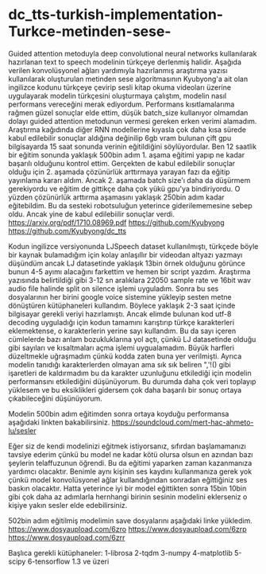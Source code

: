 # dc_tts-turkish-implementation-Turkce-metinden-sese-
Guided attention metoduyla deep convolutional neural networks kullanılarak hazırlanan text to speech modelinin türkçeye derlenmiş halidir.
Aşağıda verilen konvolüsyonel ağları yardımıyla hazırlanmış araştırma yazısı kullanılarak oluşturulan metinden sese algoritmasının Kyubyong'a ait olan ingilizce kodunu türkçeye çevirip sesli kitap okuma videoları üzerine uygulayarak modelin türkçesini oluşturmaya çalıştım, modelin nasıl performans vereceğini merak ediyordum. Performans kısıtlamalarıma rağmen güzel sonuçlar elde ettim, düşük batch_size kullanıyor olmamdan dolayı guided attention metodunun vermesi gereken erken verimi alamadım. Araştırma kağıdında diğer RNN modellerine kıyasla çok daha kısa sürede kabul edilebilir sonuçlar aldığına değinilip 6gb vram bulunan çift gpu bilgisayarda 15 saat sonunda verinin eğitildiğini söylüyordular.
Ben 12 saatlik bir eğitim sonunda yaklaşık 500bin adım 1. aşama eğitimi yapıp ne kadar başarılı olduğunu kontrol ettim. Gerçekten de kabul edilebilir sonuçlar olduğu için 2. aşamada çözünürlük arttırmaya yarayan fazı da eğitip yayınlama kararı aldım. Ancak 2. aşamada batch size'ı daha da düşürmem gerekiyordu ve eğitim de gittikçe daha çok yükü gpu'ya bindiriyordu. O yüzden çözünürlük arttırma aşamasını yaklaşık 250bin adım kadar eğitebildim. Bu da sesteki robotsuluğun yeterince giderilememesine sebep oldu. Ancak yine de kabul edilebiilir sonuçlar verdi.
https://arxiv.org/pdf/1710.08969.pdf
https://github.com/Kyubyong
https://github.com/Kyubyong/dc_tts

Kodun ingilizce versiyonunda LJSpeech dataset kullanılmıştı, türkçede böyle bir kaynak bulamadığım için kolay anlaşıllır bir videodan altyazı yazmayı düşündüm ancak LJ datasetinde yaklaşık 13bin örnek olduğunu görünce bunun 4-5 ayımı alacağını farkettim ve hemen bir script yazdım.
Araştırma yazısında belirtildiği gibi 3-12 sn aralıklara 22050 sample rate ve 16bit wav audio file halinde split on silence işlemi uyguladım. Sonra bu ses dosyalarının her birini google voice sistemine yükleyip sesten metne dönüştüren kütüphaneleri kullandım. Böylece yaklaşık 2-3 saat içinde bilgisayar gerekli veriyi hazırlamıştı. Ancak elimde bulunan kod utf-8 decoding uyguladığı için kodun tamamını karıştırıp türkçe karakterleri eklemektense, o karakterlerin yerine sayı kullandım. Bu da sayı içeren cümlelerde bazı anlam bozukluklarına yol açtı, çünkü LJ datasetinde olduğu gibi sayıları ve kısaltmaları açma işlemi uygualamadım. Büyük harfleri düzeltmekle uğraşmadım çünkü kodda zaten buna yer verilmişti. Ayrıca modelin tanıdığı karakterlerden olmayan ama sık sık beliren ",'!() gibi işaretleri de kaldırmadım bu da karakter uzunluğunu etkilediği için modelin performansını etkilediğini düşünüyorum. Bu durumda daha çok veri toplayıp yüklesem ve bu eksiklikleri gidersem çok daha başarılı bir sonuç ortaya çıkabileceğini düşünüyorum.

Modelin 500bin adım eğitimden sonra ortaya koyduğu performansa aşağıdaki linkten bakabilirsiniz.
https://soundcloud.com/mert-hac-ahmeto-lu/sesler

Eğer siz de kendi modelinizi eğitmek istiyorsanız, sıfırdan başlamamanızı tavsiye ederim çünkü bu model ne kadar kötü olursa olsun en azından bazı şeylerin telaffuzunun öğrendi. Bu da eğitimi yaparken zaman kazanmanıza yardımcı olacaktır. Benimle aynı kişinin ses kaydını kullanmanıza gerek yok çünkü model konvolüsyonel ağlar kullandığından sonradan eğittiğiniz ses baskın olacaktır. Hatta yeterince iyi bir model eğittikten sonra 15bin 10bin gibi çok daha az adımlarla hernhangi birinin sesinin modelini eklerseniz o kişiye yakın sesler elde edebilirsiniz.

502bin adım eğitilmiş modelimin save dosyalarını aşağıdaki linke yükledim.
https://www.dosyaupload.com/6zro https://www.dosyaupload.com/6zrp https://www.dosyaupload.com/6zrr

Başlıca gerekli kütüphaneler:
  1-librosa
  2-tqdm
  3-numpy
  4-matplotlib
  5-scipy
  6-tensorflow 1.3 ve üzeri

